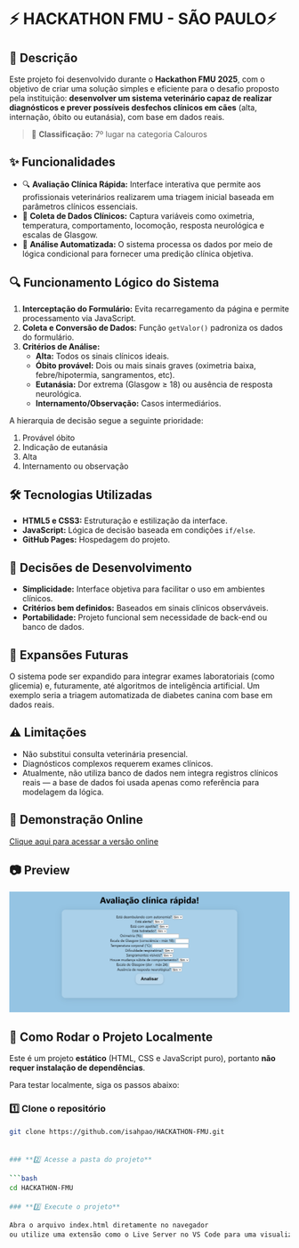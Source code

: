 # 

### 

# ⚡ HACKATHON FMU - SÃO PAULO⚡


## 📌 Descrição

Este projeto foi desenvolvido durante o **Hackathon FMU 2025**, com o objetivo de criar uma solução simples e eficiente para o desafio proposto pela instituição: **desenvolver um sistema veterinário capaz de realizar diagnósticos e prever possíveis desfechos clínicos em cães** (alta, internação, óbito ou eutanásia), com base em dados reais.

> 🏅 **Classificação:** 7º lugar na categoria Calouros

## ✨ Funcionalidades

- 🔍 **Avaliação Clínica Rápida:** Interface interativa que permite aos profissionais veterinários realizarem uma triagem inicial baseada em parâmetros clínicos essenciais.
- 🧾 **Coleta de Dados Clínicos:** Captura variáveis como oximetria, temperatura, comportamento, locomoção, resposta neurológica e escalas de Glasgow.
- 🧠 **Análise Automatizada:** O sistema processa os dados por meio de lógica condicional para fornecer uma predição clínica objetiva.

## 🔍 Funcionamento Lógico do Sistema

1. **Interceptação do Formulário:** Evita recarregamento da página e permite processamento via JavaScript.
2. **Coleta e Conversão de Dados:** Função `getValor()` padroniza os dados do formulário.
3. **Critérios de Análise:**
   - **Alta:** Todos os sinais clínicos ideais.
   - **Óbito provável:** Dois ou mais sinais graves (oximetria baixa, febre/hipotermia, sangramentos, etc).
   - **Eutanásia:** Dor extrema (Glasgow ≥ 18) ou ausência de resposta neurológica.
   - **Internamento/Observação:** Casos intermediários.

A hierarquia de decisão segue a seguinte prioridade:
1. Provável óbito  
2. Indicação de eutanásia  
3. Alta  
4. Internamento ou observação  

## 🛠️ Tecnologias Utilizadas

- **HTML5 e CSS3:** Estruturação e estilização da interface.
- **JavaScript:** Lógica de decisão baseada em condições `if/else`.
- **GitHub Pages:** Hospedagem do projeto.

## 🧠 Decisões de Desenvolvimento

- **Simplicidade:** Interface objetiva para facilitar o uso em ambientes clínicos.
- **Critérios bem definidos:** Baseados em sinais clínicos observáveis.
- **Portabilidade:** Projeto funcional sem necessidade de back-end ou banco de dados.

## 🧪 Expansões Futuras

O sistema pode ser expandido para integrar exames laboratoriais (como glicemia) e, futuramente, até algoritmos de inteligência artificial. Um exemplo seria a triagem automatizada de diabetes canina com base em dados reais.

## ⚠️ Limitações

- Não substitui consulta veterinária presencial.
- Diagnósticos complexos requerem exames clínicos.
- Atualmente, não utiliza banco de dados nem integra registros clínicos reais — a base de dados foi usada apenas como referência para modelagem da lógica.

## 🔗 Demonstração Online

[Clique aqui para acessar a versão online](https://isahpao.github.io/HACKATHON-FMU/)

## 📷 Preview

![Preview do projeto](https://github.com/isahpao/HACKATHON-FMU/blob/master/HACKATHON-FMU-05-23-2025_01_33_PM.png?raw=true)

## 🚀 Como Rodar o Projeto Localmente

Este é um projeto **estático** (HTML, CSS e JavaScript puro), portanto **não requer instalação de dependências**.

Para testar localmente, siga os passos abaixo:

### 1️⃣ Clone o repositório

```bash
git clone https://github.com/isahpao/HACKATHON-FMU.git


### **2️⃣ Acesse a pasta do projeto**

```bash
cd HACKATHON-FMU

### **3️⃣ Execute o projeto**

Abra o arquivo index.html diretamente no navegador
ou utilize uma extensão como o Live Server no VS Code para uma visualização mais dinâmica.

